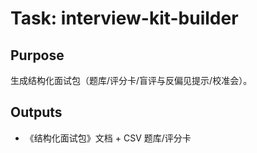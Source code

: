 # Task: interview-kit-builder

## Purpose

生成结构化面试包（题库/评分卡/盲评与反偏见提示/校准会）。

## Outputs

- 《结构化面试包》文档 + CSV 题库/评分卡
